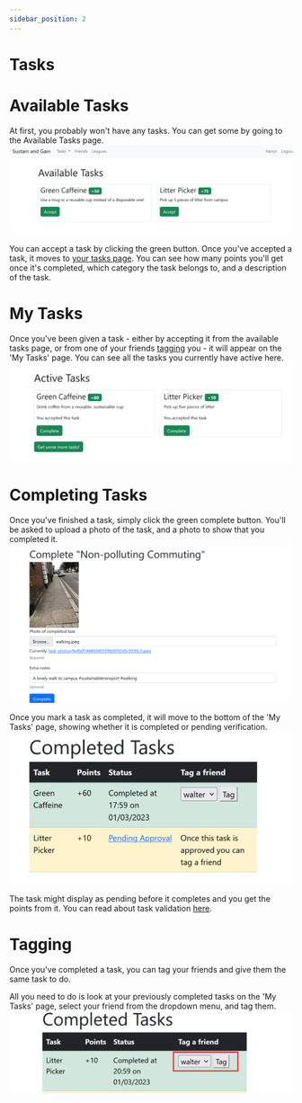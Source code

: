 ```yaml
---
sidebar_position: 2
---
```

# Tasks
# Available Tasks
At first, you probably won't have any tasks. You can get some by going to the Available Tasks page.
![Available tasks picture](./assets/task_available.png)

You can accept a task by clicking the green button. Once you've accepted a task, it moves to [your tasks page](#my-tasks).
You can see how many points you'll get once it's completed, which category the task belongs to, and a description of the task.

# My Tasks
Once you've been given a task - either by accepting it from the available tasks page, or from one of your friends [tagging](#tagging) you - it will appear on the 'My Tasks' page.
You can see all the tasks you currently have active here.
![My tasks](./assets/tasks_active.png)

# Completing Tasks
Once you've finished a task, simply click the green complete button. You'll be asked to upload a photo of the task, and a photo to show that you completed it.
![Completed tasks pictures](./assets/tasks_verify.png)

Once you mark a task as completed, it will move to the bottom of the 'My Tasks' page, showing whether it is completed or pending verification.
![Completed tasks pictures](./assets/tasks_completed.png)

The task might display as pending before it completes and you get the points from it. You can read about task validation [here](./game.md).

# Tagging
Once you've completed a task, you can tag your friends and give them the same task to do.

All you need to do is look at your previously completed tasks on the 'My Tasks' page, select your friend from the dropdown menu, and tag them.
![Completed tasks pictures](./assets/tasks_tag.png)
